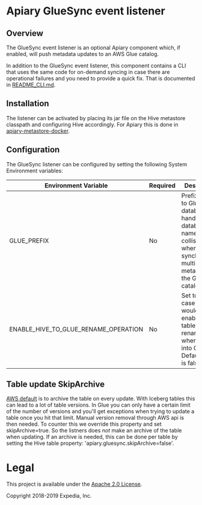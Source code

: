# Apiary GlueSync event listener

## Overview
The GlueSync event listener is an optional Apiary component which, if enabled, will push metadata updates to an AWS Glue catalog.

In addition to the GlueSync event listener, this component contains a CLI that uses the same code for on-demand syncing in case there are operational failures and you need to provide a quick fix. That is documented in [README_CLI.md](README_CLI.md). 

## Installation
The listener can be activated by placing its jar file on the Hive metastore classpath and configuring Hive accordingly. For Apiary 
this is done in [apiary-metastore-docker](https://github.com/ExpediaGroup/apiary-metastore-docker). 

## Configuration
The GlueSync listener can be configured by setting the following System Environment variables:

|Environment Variable|Required|Description|
|----|----|----|
GLUE_PREFIX|No|Prefix added to Glue databases to handle database name collisions when synchronizing multiple metastores to the Glue catalog.
ENABLE_HIVE_TO_GLUE_RENAME_OPERATION|No|Set to true in case you would like to enable Hive table renames when syncing into Glue. Default value is false.

## Table update SkipArchive
[AWS default](https://docs.aws.amazon.com/glue/latest/webapi/API_UpdateTable.html#Glue-UpdateTable-request-SkipArchive) is to archive the table on every update. With Iceberg tables this can lead to a lot of table versions. In Glue you can only have a certain limit of the number of versions and you'll get exceptions when trying to update a table once you hit that limit. Manual version removal through AWS api is then needed. To counter this we override this property and set skipArchive=true. So the listners does *not* make an archive of the table when updating. 
If an archive is needed, this can be done per table by setting the Hive table property: 'apiary.gluesync.skipArchive=false'.


# Legal
This project is available under the [Apache 2.0 License](http://www.apache.org/licenses/LICENSE-2.0.html).

Copyright 2018-2019 Expedia, Inc.
